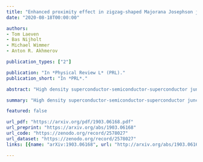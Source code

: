 ```yaml
---
title: "Enhanced proximity effect in zigzag-shaped Majorana Josephson junctions"
date: "2020-08-18T00:00:00"

authors:
- Tom Laeven
- Bas Nijholt
- Michael Wimmer
- Anton R. Akhmerov

publication_types: ["2"]

publication: "In *Physical Review L* (PRL)."
publication_short: "In *PRL*."

abstract: "High density superconductor-semiconductor-superconductor junctions have a small induced superconducting gap due to the quasiparticle trajectories with a large momentum parallel to the junction having a very long flight time. Because a large induced gap protects Majorana modes, these long trajectories constrain Majorana devices to a low electron density. We show that a zigzag-shaped geometry eliminates these trajectories, allowing the robust creation of Majorana states with both the induced gap  and the Majorana size  improved by more than an order of magnitude for realistic parameters. In addition to the improved robustness of Majoranas, this new zigzag geometry is insensitive to the geometric details and the device tuning."

summary: "High density superconductor-semiconductor-superconductor junctions have a small induced superconducting gap due to the quasiparticle trajectories with a large momentum parallel to the junction having a very long flight time."

featured: false

url_pdf: "https://arxiv.org/pdf/1903.06168.pdf"
url_preprint: "https://arxiv.org/abs/1903.06168"
url_code: "https://zenodo.org/record/2578027"
url_dataset: "https://zenodo.org/record/2578027"
links: [{name: "arXiv:1903.06168", url: "http://arxiv.org/abs/1903.06168"}, {name: "10.1103/PhysRevLett.125.086802", url: "https://journals.aps.org/prl/abstract/10.1103/PhysRevLett.125.086802"}, {name: "GitHub", url: "https://github.com/basnijholt/zigzag-majoranas"}]

---
```

